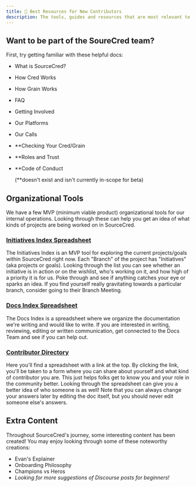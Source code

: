```yaml
---
title: 🌱 Best Resources for New Contributors
description: The tools, guides and resources that are most relevant to people looking to start actively contributing to SourceCred.
---
```


## Want to be part of the SoureCred team?

First, try getting familiar with these helpful docs:

- What is SourceCred?
- How Cred Works
- How Grain Works
- FAQ
- Getting Involved
- Our Platforms
- Our Calls
- \*\*Checking Your Cred/Grain
- \*\*Roles and Trust
- \*\*Code of Conduct

  (\*\*doesn't exist and isn't currently in-scope for beta)

## Organizational Tools

We have a few MVP (minimum viable product) organizational tools for our internal operations. Looking through these can help you get an idea of what kinds of projects are being worked on in SourceCred.

### <ins>[Initiatives Index Spreadsheet](https://docs.google.com/spreadsheets/d/1IYNXNghAnMAGPof3f9bZZQeIGxlOHJQrUmu9qONY3KQ/edit#gid=0)</ins>

The Initiatives Index is an MVP tool for exploring the current projects/goals within SourceCred right now. Each "Branch" of the project has "Initiatives" (aka projects or goals). Looking through the list you can see whether an initiative is in action or on the wishlist, who's working on it, and how high of a priority it is for us. Poke through and see if anything catches your eye or sparks an idea. If you find yourself really gravitating towards a particular branch, consider going to their Branch Meeting.

### <ins>[Docs Index Spreadsheet](https://docs.google.com/spreadsheets/d/1IYNXNghAnMAGPof3f9bZZQeIGxlOHJQrUmu9qONY3KQ/edit#gid=0)</ins>

The Docs Index is a spreadsheet where we organize the documentation we're writing and would like to write. If you are interested in writing, reviewing, editing or written communication, get connected to the Docs Team and see if you can help out.

### <ins>[Contributor Directory](https://docs.google.com/spreadsheets/d/14cGVeH_s4eRSx0DKPZBlhel6QucAq5QzXoALr_EhBzM/edit#gid=1047682516)</ins>

Here you'll find a spreadsheet with a link at the top. By clicking the link, you'll be taken to a form where you can share about yourself and what kind of contributor you are. This just helps folks get to know you and your role in the community better. Looking through the spreadsheet can give you a better idea of who someone is as well! Note that you can always change your answers later by editing the doc itself, but you should never edit someone else's answers.

## Extra Content

Throughout SourceCred's journey, some interesting content has been created! You may enjoy looking through some of these noteworthy creations:

[//]: # "UNSURE WHAT THESE ARE, WHERE TO FIND THEM, OR WHAT THEIR RELEVANCE IS"

- Evan's Explainer
- Onboarding Philosophy
- Champions vs Heros
- _Looking for more suggestions of Discourse posts for beginners!_
